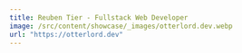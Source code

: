 ```yaml
---
title: Reuben Tier - Fullstack Web Developer
image: /src/content/showcase/_images/otterlord.dev.webp
url: "https://otterlord.dev"
---
```

